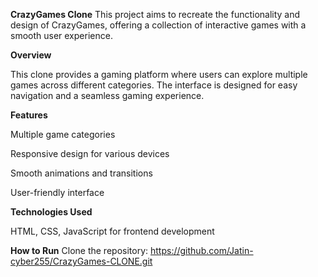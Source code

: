 **CrazyGames Clone**
This project aims to recreate the functionality and design of CrazyGames, offering a collection of interactive games with a smooth user experience.

**Overview**

This clone provides a gaming platform where users can explore multiple games across different categories. The interface is designed for easy navigation and a seamless gaming experience.

**Features**

Multiple game categories

Responsive design for various devices

Smooth animations and transitions

User-friendly interface

**Technologies Used**

HTML, CSS, JavaScript for frontend development


**How to Run**
Clone the repository: https://github.com/Jatin-cyber255/CrazyGames-CLONE.git
